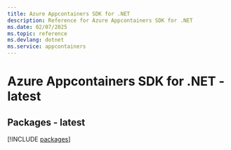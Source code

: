 ```yaml
---
title: Azure Appcontainers SDK for .NET
description: Reference for Azure Appcontainers SDK for .NET
ms.date: 02/07/2025
ms.topic: reference
ms.devlang: dotnet
ms.service: appcontainers
---
```

# Azure Appcontainers SDK for .NET - latest
## Packages - latest
[!INCLUDE [packages](appcontainers-index.md)]